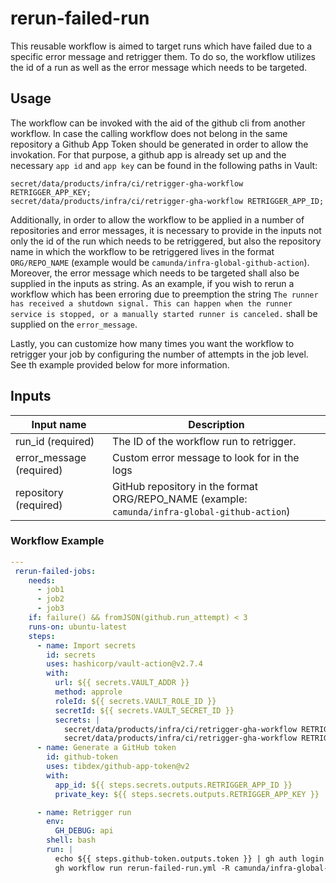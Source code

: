 # rerun-failed-run

This reusable workflow is aimed to target runs which have failed due to a specific error message and retrigger them. To do so, the workflow utilizes the
id of a run as well as the error message which needs to be targeted.

## Usage

The workflow can be invoked with the aid of the github cli from another workflow. In case the calling workflow does not belong in the same repository a
Github App Token should be generated in order to allow the invokation. For that purpose, a github app is already set up and the necessary `app id` and
`app key` can be found in the following paths in Vault:

```
secret/data/products/infra/ci/retrigger-gha-workflow RETRIGGER_APP_KEY; 
secret/data/products/infra/ci/retrigger-gha-workflow RETRIGGER_APP_ID;
```

Additionally, in order to allow the workflow to be applied in a number of repositories and error messages, it is necessary to provide in the inputs not only
the id of the run which needs to be retriggered, but also the repository name in which the workflow to be retriggered lives in the format `ORG/REPO_NAME`
(example would be `camunda/infra-global-github-action`). Moreover, the error message which needs to be targeted shall also be supplied in the inputs as string. As an example,
if you wish to rerun a workflow which has been erroring due to preemption the string `The runner has received a shutdown signal. This can happen when the runner service is stopped, or a manually started runner is canceled.`
shall be supplied on the `error_message`.

Lastly, you can customize how many times you want the workflow to retrigger your job by configuring the number of attempts in the job level. See th example provided
below for more information.

## Inputs

| Input name               | Description                                                                                   |
|--------------------------|-----------------------------------------------------------------------------------------------|
| run_id (required)        | The ID of the workflow run to retrigger.                                                      |
| error_message (required) | Custom error message to look for in the logs                                                  |
| repository (required)    | GitHub repository in the format ORG/REPO_NAME (example: `camunda/infra-global-github-action`) |

### Workflow Example
```yaml
---
 rerun-failed-jobs:
    needs:
      - job1
      - job2
      - job3
    if: failure() && fromJSON(github.run_attempt) < 3
    runs-on: ubuntu-latest
    steps:
      - name: Import secrets
        id: secrets
        uses: hashicorp/vault-action@v2.7.4
        with:
          url: ${{ secrets.VAULT_ADDR }}
          method: approle
          roleId: ${{ secrets.VAULT_ROLE_ID }}
          secretId: ${{ secrets.VAULT_SECRET_ID }}
          secrets: |
            secret/data/products/infra/ci/retrigger-gha-workflow RETRIGGER_APP_KEY;
            secret/data/products/infra/ci/retrigger-gha-workflow RETRIGGER_APP_ID;
      - name: Generate a GitHub token
        id: github-token
        uses: tibdex/github-app-token@v2
        with:
          app_id: ${{ steps.secrets.outputs.RETRIGGER_APP_ID }}
          private_key: ${{ steps.secrets.outputs.RETRIGGER_APP_KEY }}

      - name: Retrigger run
        env:
          GH_DEBUG: api
        shell: bash
        run: |
          echo ${{ steps.github-token.outputs.token }} | gh auth login --with-token
          gh workflow run rerun-failed-run.yml -R camunda/infra-global-github-actions --ref=main -F repository=${{ github.repository }} -F error_message="The runner has received a shutdown signal. This can happen when the runner service is stopped, or a manually started runner is canceled." -F run_id=${{ github.run_id }}
```
